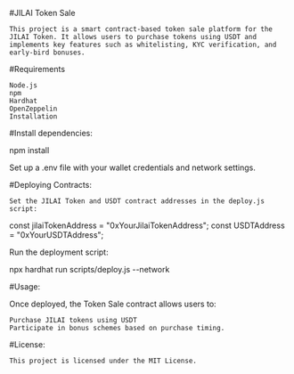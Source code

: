 #JILAI Token Sale

    This project is a smart contract-based token sale platform for the JILAI Token. It allows users to purchase tokens using USDT and implements key features such as whitelisting, KYC verification, and early-bird bonuses.

#Requirements

    Node.js
    npm
    Hardhat
    OpenZeppelin
    Installation

#Install dependencies:

npm install

Set up a .env file with your wallet credentials and network settings.

#Deploying Contracts:

    Set the JILAI Token and USDT contract addresses in the deploy.js script:

const jilaiTokenAddress = "0xYourJilaiTokenAddress"; const USDTAddress = "0xYourUSDTAddress";

Run the deployment script:

npx hardhat run scripts/deploy.js --network

#Usage:

Once deployed, the Token Sale contract allows users to:

    Purchase JILAI tokens using USDT
    Participate in bonus schemes based on purchase timing.

#License:

    This project is licensed under the MIT License.

